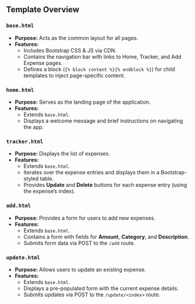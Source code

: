 
## Template Overview

### `base.html`
- **Purpose:** Acts as the common layout for all pages.
- **Features:**
  - Includes Bootstrap CSS & JS via CDN.
  - Contains the navigation bar with links to Home, Tracker, and Add Expense pages.
  - Defines a block (`{% block content %}{% endblock %}`) for child templates to inject page-specific content.

### `home.html`
- **Purpose:** Serves as the landing page of the application.
- **Features:**
  - Extends `base.html`.
  - Displays a welcome message and brief instructions on navigating the app.

### `tracker.html`
- **Purpose:** Displays the list of expenses.
- **Features:**
  - Extends `base.html`.
  - Iterates over the expense entries and displays them in a Bootstrap-styled table.
  - Provides **Update** and **Delete** buttons for each expense entry (using the expense’s index).

### `add.html`
- **Purpose:** Provides a form for users to add new expenses.
- **Features:**
  - Extends `base.html`.
  - Contains a form with fields for **Amount**, **Category**, and **Description**.
  - Submits form data via POST to the `/add` route.

### `update.html`
- **Purpose:** Allows users to update an existing expense.
- **Features:**
  - Extends `base.html`.
  - Displays a pre-populated form with the current expense details.
  - Submits updates via POST to the `/update/<index>` route.


